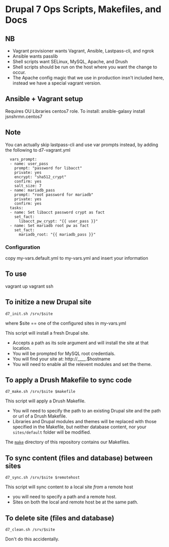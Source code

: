 # Drupal 7 Ops Scripts, Makefiles, and Docs

## NB
* Vagrant provisioner wants Vagrant, Ansible, Lastpass-cli, and ngrok
* Ansible wants passlib
* Shell scripts want SELinux, MySQL, Apache, and Drush
* Shell scripts should be run on the host where you want the change to occur.
* The Apache config magic that we use in production insn't included here, instead we have a special vagrant version.


## Ansible + Vagrant setup
Requires OU Libraries centos7 role. To install:
ansible-galaxy install jsnshrmn.centos7

## Note
You can actually skip lastpass-cli and use var prompts instead, by adding the following to d7-vagrant.yml
```
  vars_prompt:
  - name: user_pass
    prompt: "password for libacct"
    private: yes
    encrypt: "sha512_crypt"
    confirm: yes
    salt_size: 7
  - name: mariadb_pass
    prompt: "root password for mariadb"
    private: yes
    confirm: yes
  tasks:
  - name: Set libacct password crypt as fact
    set_fact:
      libacct_pw_crypt: "{{ user_pass }}"
  - name: Set mariadb root pw as fact
    set_fact:
      mariadb_root: "{{ mariadb_pass }}"
```

### Configuration
copy my-vars.default.yml to my-vars.yml and insert your information


## To use
vagrant up
vagrant ssh

## To initize a new Drupal site

```
d7_init.sh /srv/$site
```

where $site == one of the configured sites in my-vars.yml

This script will install a fresh Drupal site.
* Accepts a path as its sole argument and will install the site at that location. 
* You will be prompted for MySQL root credentials.
* You will find your site at: http://____.$hostname
* You will need to enable all the relevent modules and set the theme.

## To apply a Drush Makefile to sync code

```
d7_make.sh /srv/$site $makefile
```
This script will apply a Drush Makefile.
* You will need to specify the path to an existing Drupal site and the path or url of a Drush Makefile.
* Libraries and Drupal modules and themes will be replaced with those specified in the Makefile, but neither database content, nor your `sites/default` folder will be modified.

The [`make`](./make) directory of this repository contains our Makefiles. 




## To sync content (files and database) between sites

```
d7_sync.sh /srv/$site $remotehost
```

This script will sync content *to* a local site *from* a remote host
* you will need to specify a path and a remote host. 
* Sites on both the local and remote host be at the same path. 


## To delete site (files and database)

```
d7_clean.sh /srv/$site
```

Don't do this accidentally.
